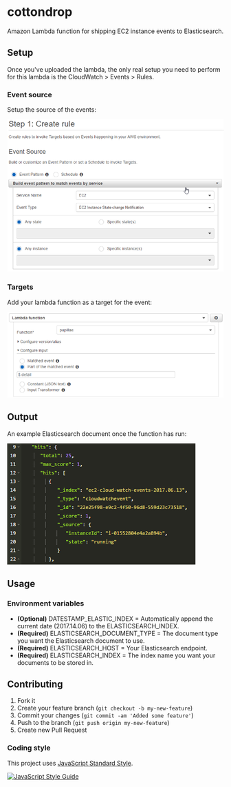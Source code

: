 # cottondrop

Amazon Lambda function for shipping EC2 instance events to Elasticsearch.

## Setup

Once you've uploaded the lambda, the only real setup you need to perform for this lambda is the CloudWatch > Events > Rules.

### Event source

Setup the source of the events:

![logo](docs/cloudwatch-events-rule-create-event-source.png "CloudWatch rule event source")

### Targets

Add your lambda function as a target for the event:

![cloudwatch-events-rule-create-targets](docs/cloudwatch-events-rule-create-targets.png "CloudWatch rule event targets")

## Output

An example Elasticsearch document once the function has run:

![example-document](docs/example-document.png "Example Elasticsearch document")

## Usage

### Environment variables

* **(Optional)** DATESTAMP_ELASTIC_INDEX = Automatically append the current date (2017.14.06) to the ELASTICSEARCH_INDEX.
* **(Required)** ELASTICSEARCH_DOCUMENT_TYPE = The document type you want the Elasticsearch document to use.
* **(Required)** ELASTICSEARCH_HOST = Your Elasticsearch endpoint.
* **(Required)** ELASTICSEARCH_INDEX = The index name you want your documents to be stored in.

## Contributing

1. Fork it
2. Create your feature branch (`git checkout -b my-new-feature`)
3. Commit your changes (`git commit -am 'Added some feature'`)
4. Push to the branch (`git push origin my-new-feature`)
5. Create new Pull Request

### Coding style
This project uses [JavaScript Standard Style](https://standardjs.com/).

[![JavaScript Style Guide](https://cdn.rawgit.com/feross/standard/master/badge.svg)](https://github.com/feross/standard)